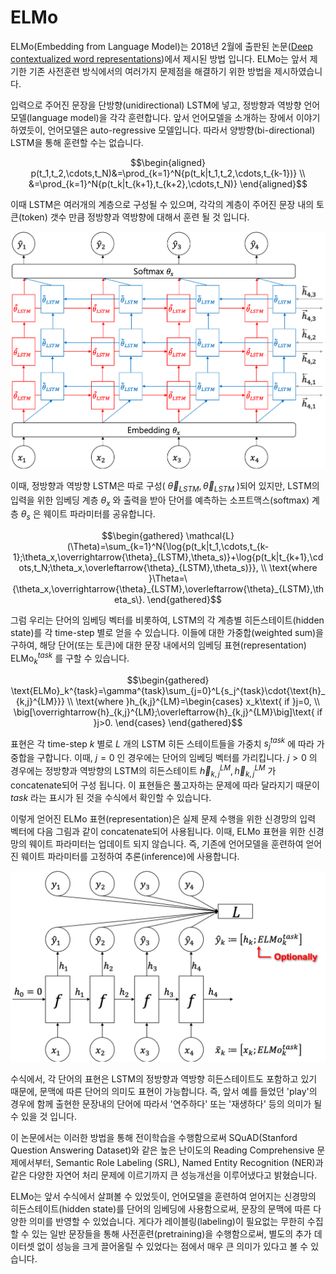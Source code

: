 # ELMo

ELMo(Embedding from Language Model)는 2018년 2월에 출판된 논문([Deep contextualized word representations](https://arxiv.org/pdf/1802.05365.pdf))에서 제시된 방법 입니다. ELMo는 앞서 제기한 기존 사전훈련 방식에서의 여러가지 문제점을 해결하기 위한 방법을 제시하였습니다.

입력으로 주어진 문장을 단방향(unidirectional) LSTM에 넣고, 정방향과 역방향 언어모델(language model)을 각각 훈련합니다. <comment> 앞서 언어모델을 소개하는 장에서 이야기 하였듯이, 언어모델은 auto-regressive 모델입니다. 따라서 양방향(bi-directional) LSTM을 통해 훈련할 수는 없습니다. </comment> 

$$\begin{aligned}
p(t_1,t_2,\cdots,t_N)&=\prod_{k=1}^N{p(t_k|t_1,t_2,\cdots,t_{k-1})} \\
&=\prod_{k=1}^N{p(t_k|t_{k+1},t_{k+2},\cdots,t_N)}
\end{aligned}$$

이때 LSTM은 여러개의 계층으로 구성될 수 있으며, 각각의 계층이 주어진 문장 내의 토큰(token) 갯수 만큼 정방향과 역방향에 대해서 훈련 될 것 입니다.

![각 time-step의 입력과 출력에 따른 내부 LSTM의 정방향 및 역방향 히든스테이트. 임베딩 계층과 소프트맥스 계층은 정방향과 역방향에 대해서 공유 되는 것을 볼 수 있습니다.](../assets/15-03-01.png)

이때, 정방향과 역방향 LSTM은 따로 구성( $\overrightarrow{\theta}_{LSTM},\overleftarrow{\theta}_{LSTM}$ )되어 있지만, LSTM의 입력을 위한 임베딩 계층 $\theta_x$ 와 출력을 받아 단어를 예측하는 소프트맥스(softmax) 계층 $\theta_s$ 은 웨이트 파라미터를 공유합니다.

$$\begin{gathered}
\mathcal{L}(\Theta)=\sum_{k=1}^N{\log{p(t_k|t_1,\cdots,t_{k-1};\theta_x,\overrightarrow{\theta}_{LSTM},\theta_s)}+\log{p(t_k|t_{k+1},\cdots,t_N;\theta_x,\overleftarrow{\theta}_{LSTM},\theta_s)}}, \\
\text{where }\Theta=\{\theta_x,\overrightarrow{\theta}_{LSTM},\overleftarrow{\theta}_{LSTM},\theta_s\}.
\end{gathered}$$

그럼 우리는 단어의 임베딩 벡터를 비롯하여, LSTM의 각 계층별 히든스테이트(hidden state)를 각 time-step 별로 얻을 수 있습니다. 이들에 대한 가중합(weighted sum)을 구하여, 해당 단어(또는 토큰)에 대한 문장 내에서의 임베딩 표현(representation) $\text{ELMo}_k^{task}$ 를 구할 수 있습니다.

$$\begin{gathered}
\text{ELMo}_k^{task}=\gamma^{task}\sum_{j=0}^L{s_j^{task}\cdot{\text{h}_{k,j}^{LM}}} \\
\text{where }h_{k,j}^{LM}=\begin{cases}
x_k\text{ if }j=0, \\
\big[\overrightarrow{h}_{k,j}^{LM};\overleftarrow{h}_{k,j}^{LM}\big]\text{ if }j>0.
\end{cases}
\end{gathered}$$

표현은 각 time-step $k$ 별로 $L$ 개의 LSTM 히든 스테이트들을 가중치 $s_j^{task}$ 에 따라 가중합을 구합니다. 이때, $j=0$ 인 경우에는 단어의 임베딩 벡터를 가리킵니다. $j>0$ 의 경우에는 정방향과 역방향의 LSTM의 히든스테이트 $\overrightarrow{h}_{k,j}^{LM}, \overleftarrow{h}_{k,j}^{LM}$ 가 concatenate되어 구성 됩니다. 이 표현들은 풀고자하는 문제에 따라 달라지기 때문이 $task$ 라는 표시가 된 것을 수식에서 확인할 수 있습니다.

이렇게 얻어진 ELMo 표현(representation)은 실제 문제 수행을 위한 신경망의 입력 벡터에 다음 그림과 같이 concatenate되어 사용됩니다. 이때, ELMo 표현을 위한 신경망의 웨이트 파라미터는 업데이트 되지 않습니다. 즉, 기존에 언어모델을 훈련하여 얻어진 웨이트 파라미터를 고정하여 추론(inference)에 사용합니다.

![사전 훈련된 ELMo 벡터는 입력에 concatenate되어 신경망에 주어지거나, 때로는 문제(task)에 따라서 출력 벡터와 concatenate되기도 합니다.](../assets/15-03-02.png)

수식에서, 각 단어의 표현은 LSTM의 정방향과 역방향 히든스테이트도 포함하고 있기 때문에, 문맥에 따른 단어의 의미도 표현이 가능합니다. 즉, 앞서 예를 들었던 'play'의 경우에 함께 출현한 문장내의 단어에 따라서 '연주하다' 또는 '재생하다' 등의 의미가 될 수 있을 것 입니다.

이 논문에서는 이러한 방법을 통해 전이학습을 수행함으로써 SQuAD(Stanford Question Answering Dataset)와 같은 높은 난이도의 Reading Comprehensive 문제에서부터, Semantic Role Labeling (SRL), Named Entity Recognition (NER)과 같은 다양한 자연어 처리 문제에 이르기까지 큰 성능개선을 이루어냈다고 밝혔습니다.

ELMo는 앞서 수식에서 살펴볼 수 있었듯이, 언어모델을 훈련하여 얻어지는 신경망의 히든스테이트(hidden state)를 단어의 임베딩에 사용함으로써, 문장의 문맥에 따른 다양한 의미를 반영할 수 있었습니다. 게다가 레이블링(labeling)이 필요없는 무한히 수집할 수 있는 일반 문장들을 통해 사전훈련(pretraining)을 수행함으로써, 별도의 추가 데이터셋 없이 성능을 크게 끌어올릴 수 있었다는 점에서 매우 큰 의미가 있다고 볼 수 있습니다.
